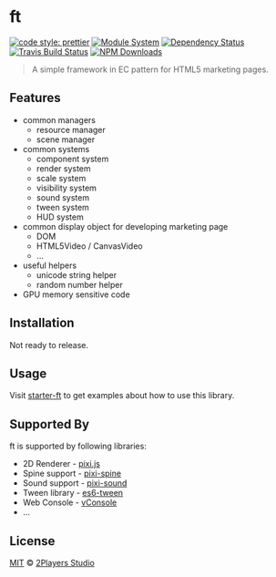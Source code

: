 # ft

[![code style: prettier](https://img.shields.io/badge/code_style-prettier-ff69b4.svg)](https://github.com/prettier/prettier)
[![Module System](https://img.shields.io/badge/module%20system-ES%20Module-brightgreen.svg)](#)
[![Dependency Status](https://img.shields.io/david/2players/ft.svg)](#)
[![Travis Build Status](https://img.shields.io/travis/2players/ft.svg)](#)
[![NPM Downloads](https://img.shields.io/npm/dm/@2players/ft.svg)](#)

> A simple framework in EC pattern for HTML5 marketing pages.

## Features

- common managers
  - resource manager
  - scene manager
- common systems
  - component system
  - render system
  - scale system
  - visibility system
  - sound system
  - tween system
  - HUD system
- common display object for developing marketing page
  - DOM
  - HTML5Video / CanvasVideo
  - ...
- useful helpers
  - unicode string helper
  - random number helper
- GPU memory sensitive code

## Installation

Not ready to release.

## Usage

Visit [starter-ft](https://github.com/m31271n/starter-ft) to get examples about how to use this library.

## Supported By

ft is supported by following libraries:

- 2D Renderer - [pixi.js](https://github.com/pixijs/pixi.js)
- Spine support - [pixi-spine](https://github.com/pixijs/pixi-spine)
- Sound support - [pixi-sound](https://github.com/pixijs/pixi-sound)
- Tween library - [es6-tween](https://github.com/tweenjs/es6-tween)
- Web Console - [vConsole](https://github.com/Tencent/vConsole)
- ...

## License

[MIT](https://2players.studio/licenses/MIT) © [2Players Studio](https://2players.studio/)
